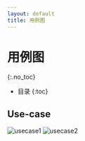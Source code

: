 ```yaml
---
layout: default
title: 用例图
---
```


# 用例图
{:.no_toc}

* 目录
{:toc}

## Use-case
![usecase1](https://img-blog.csdn.net/20180504154819543)
![usecase2](https://img-blog.csdn.net/20180504154825719)